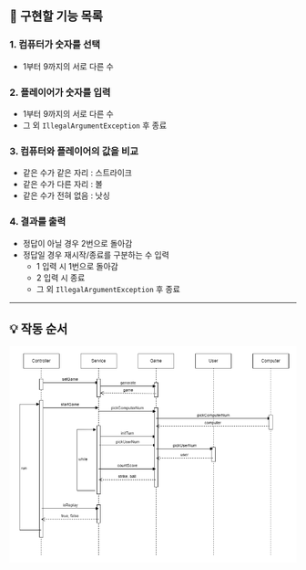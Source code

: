 ## 📝 구현할 기능 목록
### 1. 컴퓨터가 숫자를 선택
- 1부터 9까지의 서로 다른 수

### 2. 플레이어가 숫자를 입력
- 1부터 9까지의 서로 다른 수
- 그 외 `IllegalArgumentException` 후 종료

### 3. 컴퓨터와 플레이어의 값을 비교
- 같은 수가 같은 자리 : 스트라이크
- 같은 수가 다른 자리 : 볼
- 같은 수가 전혀 없음 : 낫싱

### 4. 결과를 출력
- 정답이 아닐 경우 2번으로 돌아감
- 정답일 경우 재시작/종료를 구분하는 수 입력 
  - 1 입력 시 1번으로 돌아감
  - 2 입력 시 종료
  - 그 외 `IllegalArgumentException` 후 종료

---

## 💡 작동 순서
![시퀀스다이어그램](./img/숫자야구게임.png)
